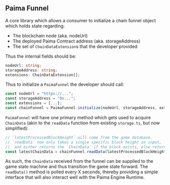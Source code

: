 ## Paima Funnel

A core library which allows a consumer to initialize a chain funnel object which holds state regarding:

- The blockchain node (aka. nodeUrl)
- The deployed Paima Contract address (aka. storageAddress)
- The set of `ChainDataExtension`s that the developer provided

Thus the internal fields should be:

```ts
nodeUrl: string;
storageAddress: string;
extensions: ChainDataExtension[];
```

Thus to initialize a `PaimaFunnel` the developer should call:

```ts
const nodeUrl = "https://...";
const storageAddress = "0x...";
const extensions = [...];
const chainFunnel = PaimaFunnel.initialize(nodeUrl, storageAddress, extensions);
```

`PaimaFunnel` will have one primary method which gets used to acquire `ChainData` (akin to the `readData` function from existing `storage.ts`, but now simplified):

```ts
// `latestProcessedBlockHeight` will come from the game database.
// `readData` now only takes a single specific block height as input,
//  and either returns the `ChainData` if the block exists, else returns null if the block does not exist
const latestChainData = chainFunnel.readData(latestProcessedBlockHeight + 1);
```

As such, the `ChainData` received from the funnel can be supplied to the game state machine and thus transition the game state forward. The `readData()` method is polled every X seconds, thereby providing a simple interface that will also interact well with the Paima Engine Runtime.
